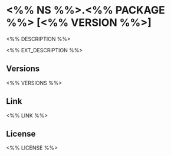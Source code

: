 
# <%% NS %%>.<%% PACKAGE %%> [<%% VERSION %%>]

<%% DESCRIPTION %%>

<%% EXT_DESCRIPTION %%>

## Versions

<%% VERSIONS %%>

## Link

<%% LINK %%>

## License

<%% LICENSE %%>
